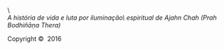 <span></span>\\
\
<span>*A história de vida e luta por iluminação\\
espiritual de Ajahn Chah (Prah Bodhiñāṇa Thera)*</span>

Copyright ©  2016

